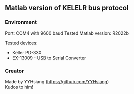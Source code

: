 ## Matlab version of KELELR bus protocol  

### Environment  

Port: COM4 with 9600 baud
Tested Matlab version: R2022b

Tested devices:  
  * Keller PD-33X
  * EX-13009 - USB to Serial Converter

### Creator  

Made by YYHsiang (https://github.com/YYHsiang)  
Kudos to him!